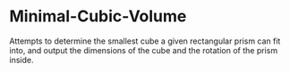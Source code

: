 # Minimal-Cubic-Volume
Attempts to determine the smallest cube a given rectangular prism can fit into, and output the dimensions of the cube and the rotation of the prism inside.
